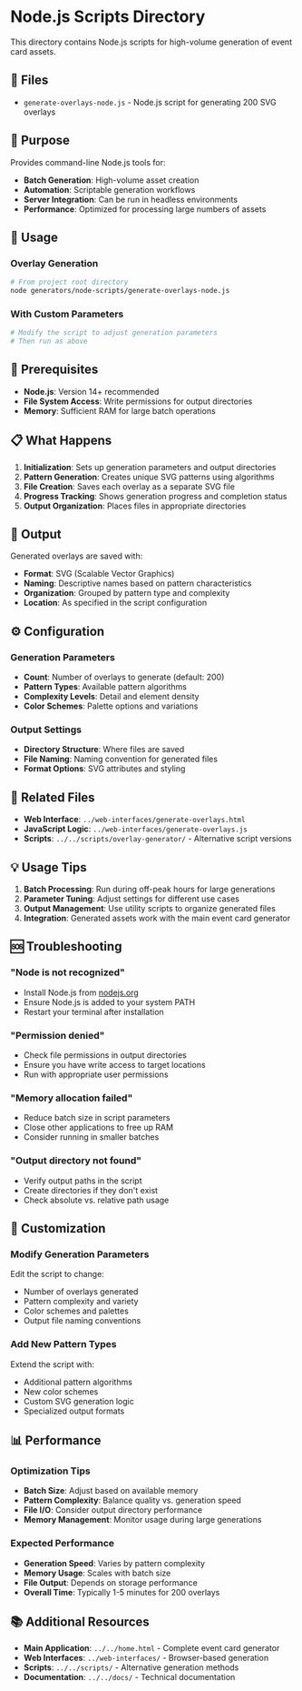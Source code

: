 # Node.js Scripts Directory

This directory contains Node.js scripts for high-volume generation of event card assets.

## 📁 Files

- `generate-overlays-node.js` - Node.js script for generating 200 SVG overlays

## 🎯 Purpose

Provides command-line Node.js tools for:
- **Batch Generation**: High-volume asset creation
- **Automation**: Scriptable generation workflows
- **Server Integration**: Can be run in headless environments
- **Performance**: Optimized for processing large numbers of assets

## 🚀 Usage

### **Overlay Generation**
```bash
# From project root directory
node generators/node-scripts/generate-overlays-node.js
```

### **With Custom Parameters**
```bash
# Modify the script to adjust generation parameters
# Then run as above
```

## 🔧 Prerequisites

- **Node.js**: Version 14+ recommended
- **File System Access**: Write permissions for output directories
- **Memory**: Sufficient RAM for large batch operations

## 📋 What Happens

1. **Initialization**: Sets up generation parameters and output directories
2. **Pattern Generation**: Creates unique SVG patterns using algorithms
3. **File Creation**: Saves each overlay as a separate SVG file
4. **Progress Tracking**: Shows generation progress and completion status
5. **Output Organization**: Places files in appropriate directories

## 📁 Output

Generated overlays are saved with:
- **Format**: SVG (Scalable Vector Graphics)
- **Naming**: Descriptive names based on pattern characteristics
- **Organization**: Grouped by pattern type and complexity
- **Location**: As specified in the script configuration

## ⚙️ Configuration

### **Generation Parameters**
- **Count**: Number of overlays to generate (default: 200)
- **Pattern Types**: Available pattern algorithms
- **Complexity Levels**: Detail and element density
- **Color Schemes**: Palette options and variations

### **Output Settings**
- **Directory Structure**: Where files are saved
- **File Naming**: Naming convention for generated files
- **Format Options**: SVG attributes and styling

## 🔗 Related Files

- **Web Interface**: `../web-interfaces/generate-overlays.html`
- **JavaScript Logic**: `../web-interfaces/generate-overlays.js`
- **Scripts**: `../../scripts/overlay-generator/` - Alternative script versions

## 💡 Usage Tips

1. **Batch Processing**: Run during off-peak hours for large generations
2. **Parameter Tuning**: Adjust settings for different use cases
3. **Output Management**: Use utility scripts to organize generated files
4. **Integration**: Generated assets work with the main event card generator

## 🆘 Troubleshooting

### **"Node is not recognized"**
- Install Node.js from [nodejs.org](https://nodejs.org/)
- Ensure Node.js is added to your system PATH
- Restart your terminal after installation

### **"Permission denied"**
- Check file permissions in output directories
- Ensure you have write access to target locations
- Run with appropriate user permissions

### **"Memory allocation failed"**
- Reduce batch size in script parameters
- Close other applications to free up RAM
- Consider running in smaller batches

### **"Output directory not found"**
- Verify output paths in the script
- Create directories if they don't exist
- Check absolute vs. relative path usage

## 🔄 Customization

### **Modify Generation Parameters**
Edit the script to change:
- Number of overlays generated
- Pattern complexity and variety
- Color schemes and palettes
- Output file naming conventions

### **Add New Pattern Types**
Extend the script with:
- Additional pattern algorithms
- New color schemes
- Custom SVG generation logic
- Specialized output formats

## 📊 Performance

### **Optimization Tips**
- **Batch Size**: Adjust based on available memory
- **Pattern Complexity**: Balance quality vs. generation speed
- **File I/O**: Consider output directory performance
- **Memory Management**: Monitor usage during large generations

### **Expected Performance**
- **Generation Speed**: Varies by pattern complexity
- **Memory Usage**: Scales with batch size
- **File Output**: Depends on storage performance
- **Overall Time**: Typically 1-5 minutes for 200 overlays

## 📚 Additional Resources

- **Main Application**: `../../home.html` - Complete event card generator
- **Web Interfaces**: `../web-interfaces/` - Browser-based generation
- **Scripts**: `../../scripts/` - Alternative generation methods
- **Documentation**: `../../docs/` - Technical documentation
